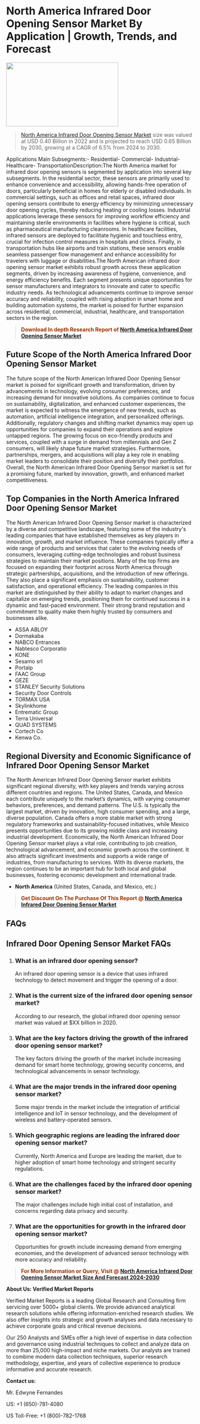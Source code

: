 <p><h1>North America Infrared Door Opening Sensor Market By Application | Growth, Trends, and Forecast</h1><p><img class="aligncenter size-medium wp-image-105565" src="https://ffe5etoiles.com/wp-content/uploads/2025/01/MST7-300x171.png" alt="" width="300" height="171" /></p><blockquote><p><a href="https://www.verifiedmarketreports.com/download-sample/?rid=476456&utm_source=Github-NA&utm_medium=353" target="_blank">North America Infrared Door Opening Sensor Market</a> size was valued at USD 0.40 Billion in 2022 and is projected to reach USD 0.65 Billion by 2030, growing at a CAGR of 6.5% from 2024 to 2030.</p></blockquote>Applications Main Subsegments:- Residential- Commercial- Industrial- Healthcare- TransportationDescription:The North America market for infrared door opening sensors is segmented by application into several key subsegments. In the residential sector, these sensors are primarily used to enhance convenience and accessibility, allowing hands-free operation of doors, particularly beneficial in homes for elderly or disabled individuals. In commercial settings, such as offices and retail spaces, infrared door opening sensors contribute to energy efficiency by minimizing unnecessary door opening cycles, thereby reducing heating or cooling losses. Industrial applications leverage these sensors for improving workflow efficiency and maintaining sterile environments in facilities where hygiene is critical, such as pharmaceutical manufacturing cleanrooms. In healthcare facilities, infrared sensors are deployed to facilitate hygienic and touchless entry, crucial for infection control measures in hospitals and clinics. Finally, in transportation hubs like airports and train stations, these sensors enable seamless passenger flow management and enhance accessibility for travelers with luggage or disabilities.The North American infrared door opening sensor market exhibits robust growth across these application segments, driven by increasing awareness of hygiene, convenience, and energy efficiency benefits. Each segment presents unique opportunities for sensor manufacturers and integrators to innovate and cater to specific industry needs. As technological advancements continue to improve sensor accuracy and reliability, coupled with rising adoption in smart home and building automation systems, the market is poised for further expansion across residential, commercial, industrial, healthcare, and transportation sectors in the region.</p><blockquote><p><span style="color: #993300;"><strong>Download In depth Research Report of <a href="https://www.verifiedmarketreports.com/download-sample/?rid=476456&utm_source=Github-NA&utm_medium=353">North America Infrared Door Opening Sensor Market</a></strong></span></p></blockquote><h2>Future Scope of the North America Infrared Door Opening Sensor Market</h2><p>The future scope of the North American Infrared Door Opening Sensor market is poised for significant growth and transformation, driven by advancements in technology, evolving consumer preferences, and increasing demand for innovative solutions. As companies continue to focus on sustainability, digitalization, and enhanced customer experiences, the market is expected to witness the emergence of new trends, such as automation, artificial intelligence integration, and personalized offerings. Additionally, regulatory changes and shifting market dynamics may open up opportunities for companies to expand their operations and explore untapped regions. The growing focus on eco-friendly products and services, coupled with a surge in demand from millennials and Gen Z consumers, will likely shape future market strategies. Furthermore, partnerships, mergers, and acquisitions will play a key role in enabling market leaders to consolidate their position and diversify their portfolios. Overall, the North American Infrared Door Opening Sensor market is set for a promising future, marked by innovation, growth, and enhanced market competitiveness.</p><h2>Top Companies in the North America Infrared Door Opening Sensor Market</h2><p>The North American Infrared Door Opening Sensor market is characterized by a diverse and competitive landscape, featuring some of the industry's leading companies that have established themselves as key players in innovation, growth, and market influence. These companies typically offer a wide range of products and services that cater to the evolving needs of consumers, leveraging cutting-edge technologies and robust business strategies to maintain their market positions. Many of the top firms are focused on expanding their footprint across North America through strategic partnerships, acquisitions, and the introduction of new offerings. They also place a significant emphasis on sustainability, customer satisfaction, and operational efficiency. The leading companies in this market are distinguished by their ability to adapt to market changes and capitalize on emerging trends, positioning them for continued success in a dynamic and fast-paced environment. Their strong brand reputation and commitment to quality make them highly trusted by consumers and businesses alike.</p><p><ul><li>ASSA ABLOY </li><li> Dormakaba </li><li> NABCO Entrances </li><li> Nabtesco Corporatio </li><li> KONE </li><li> Sesamo srl </li><li> Portalp </li><li> FAAC Group </li><li> GEZE </li><li> STANLEY Security Solutions </li><li> Security Door Controls </li><li> TORMAX USA </li><li> Skylinkhome </li><li> Entrematic Group </li><li> Terra Universal </li><li> QUAD SYSTEMS </li><li> Cortech Co </li><li> Kenwa Co.</li></ul></p><h2>Regional Diversity and Economic Significance of Infrared Door Opening Sensor Market</h2><p>The North American Infrared Door Opening Sensor market exhibits significant regional diversity, with key players and trends varying across different countries and regions. The United States, Canada, and Mexico each contribute uniquely to the market’s dynamics, with varying consumer behaviors, preferences, and demand patterns. The U.S. is typically the largest market, driven by innovation, high consumer spending, and a large, diverse population. Canada offers a more stable market with strong regulatory frameworks and sustainability-focused initiatives, while Mexico presents opportunities due to its growing middle class and increasing industrial development. Economically, the North American Infrared Door Opening Sensor market plays a vital role, contributing to job creation, technological advancement, and economic growth across the continent. It also attracts significant investments and supports a wide range of industries, from manufacturing to services. With its diverse markets, the region continues to be an important hub for both local and global businesses, fostering economic development and international trade.</p><ul> <li><strong>North America</strong> (United States, Canada, and Mexico, etc.)</li></ul><blockquote><p><span style="color: #993300;"><strong>Get Discount On The Purchase Of This Report @ <a href="https://www.verifiedmarketreports.com/ask-for-discount/?rid=476456&utm_source=Github-NA&utm_medium=353">North America Infrared Door Opening Sensor Market</a></strong></span></p></blockquote><h2>FAQs</h2><p><h2>Infrared Door Opening Sensor Market FAQs</h1><ol> <li> <h3>What is an infrared door opening sensor?</div><div></h3> <p>An infrared door opening sensor is a device that uses infrared technology to detect movement and trigger the opening of a door.</p> </li> <li> <h3>What is the current size of the infrared door opening sensor market?</div><div></h3> <p>According to our research, the global infrared door opening sensor market was valued at $XX billion in 2020.</p> </li> <li> <h3>What are the key factors driving the growth of the infrared door opening sensor market?</div><div></h3> <p>The key factors driving the growth of the market include increasing demand for smart home technology, growing security concerns, and technological advancements in sensor technology.</p> </li> <li> <h3>What are the major trends in the infrared door opening sensor market?</div><div></h3> <p>Some major trends in the market include the integration of artificial intelligence and IoT in sensor technology, and the development of wireless and battery-operated sensors.</p> </li> <li> <h3>Which geographic regions are leading the infrared door opening sensor market?</div><div></h3> <p>Currently, North America and Europe are leading the market, due to higher adoption of smart home technology and stringent security regulations.</p> </li> <li> <h3>What are the challenges faced by the infrared door opening sensor market?</div><div></h3> <p>The major challenges include high initial cost of installation, and concerns regarding data privacy and security.</p> </li> <li> <h3>What are the opportunities for growth in the infrared door opening sensor market?</div><div></h3> <p>Opportunities for growth include increasing demand from emerging economies, and the development of advanced sensor technology with more accuracy and reliability.</p> </li></ol></body></html></p><blockquote><p><span style="color: #993300;"><strong>For More Information or Query, Visit @ <a href="https://www.verifiedmarketreports.com/product/infrared-door-opening-sensor-market/">North America Infrared Door Opening Sensor Market Size And Forecast 2024-2030</a></strong></span></p></blockquote><p><strong>About Us: Verified Market Reports</strong></p><p>Verified Market Reports is a leading Global Research and Consulting firm servicing over 5000+ global clients. We provide advanced analytical research solutions while offering information-enriched research studies. We also offer insights into strategic and growth analyses and data necessary to achieve corporate goals and critical revenue decisions.</p><p>Our 250 Analysts and SMEs offer a high level of expertise in data collection and governance using industrial techniques to collect and analyze data on more than 25,000 high-impact and niche markets. Our analysts are trained to combine modern data collection techniques, superior research methodology, expertise, and years of collective experience to produce informative and accurate research.</p><p><strong>Contact us:</strong></p><p>Mr. Edwyne Fernandes</p><p>US: +1 (650)-781-4080</p><p>US Toll-Free: +1 (800)-782-1768</p>
